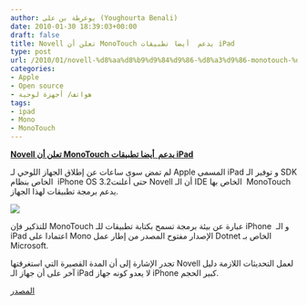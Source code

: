 ```yaml
---
author: يوغرطة بن علي (Youghourta Benali)
date: 2010-01-30 18:39:03+00:00
draft: false
title: Novell تعلن أن MonoTouch يدعم  أيضا تطبيقات iPad
type: post
url: /2010/01/novell-%d8%aa%d8%b9%d9%84%d9%86-%d8%a3%d9%86-monotouch-%d9%8a%d8%af%d8%b9%d9%85-%d8%a3%d9%8a%d8%b6%d8%a7-%d8%aa%d8%b7%d8%a8%d9%8a%d9%82%d8%a7%d8%aa-ipad/
categories:
- Apple
- Open source
- هواتف/ أجهزة لوحية
tags:
- ipad
- Mono
- MonoTouch
---
```


[**Novell تعلن أن MonoTouch يدعم  أيضا تطبيقات iPad**](http://www.it-scoop.com/2010/01/novell-%d8%aa%d8%b9%d9%84%d9%86-%d8%a3%d9%86-monotouch-%d9%8a%d8%af%d8%b9%d9%85-%d8%a3%d9%8a%d8%b6%d8%a7-%d8%aa%d8%b7%d8%a8%d9%8a%d9%82%d8%a7%d8%aa-ipad/)


لم تمض سوى ساعات عن إطلاق الجهاز اللوحي لـ Apple المسمى iPad و توفير الـ SDK الخاص بنظام  iPhone OS 3.2حتى أعلنت Novell أن الـ IDE الخاص بها  MonoTouch يدعم برمجة تطبيقات لهذا الجهاز.

[![](http://www.it-scoop.com/wp-content/uploads/2010/01/MonoTouch.png)
](http://www.it-scoop.com/2010/01/novell-%d8%aa%d8%b9%d9%84%d9%86-%d8%a3%d9%86-monotouch-%d9%8a%d8%af%d8%b9%d9%85-%d8%a3%d9%8a%d8%b6%d8%a7-%d8%aa%d8%b7%d8%a8%d9%8a%d9%82%d8%a7%d8%aa-ipad/)

للتذكير فإن MonoTouch عبارة عن بيئة برمجة تسمح بكتابة تطبيقات للـ iPhone  و الـ iPad اعتمادا على Mono الإصدار مفتوح المصدر من إطار عمل Dotnet الخاص بـ Microsoft.

تجدر الإشارة إلى أن المدة القصيرة التي استغرقتها Novell لعمل التحديثات اللازمة دليل آخر على أن جهاز الـ iPad لا يعدو كونه جهاز iPhone كبير الحجم.

[المصدر](http://monotouch.net/iPad)
